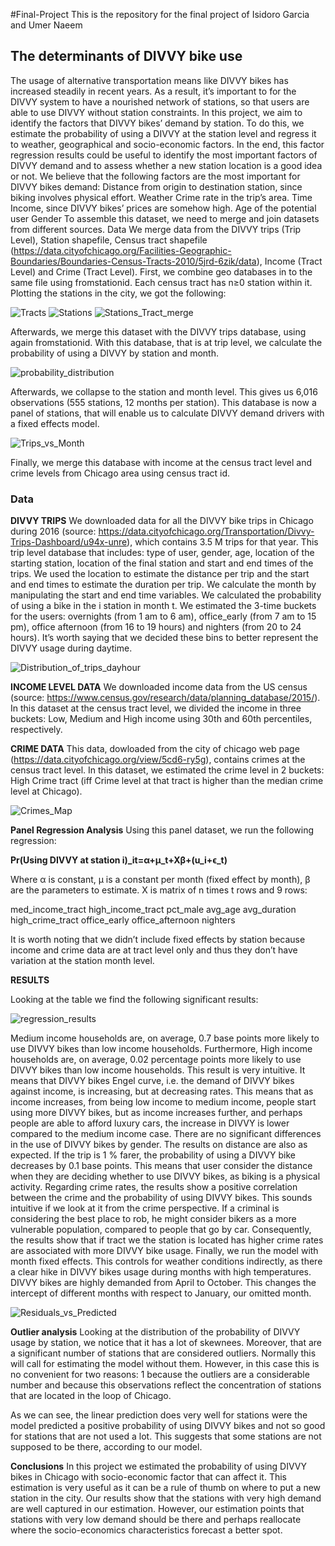 #Final-Project
This is the repository for the final project of Isidoro Garcia and Umer Naeem 

## **The determinants of DIVVY bike use**

The usage of alternative transportation means like DIVVY bikes has increased steadily in recent years. As a result, it’s important to for the DIVVY system to have a nourished network of stations, so that users are able to use DIVVY without station constraints. In this project, we aim to identify the factors that DIVVY bikes’ demand by station. To do this, we estimate the probability of using a DIVVY at the station level and regress it to weather, geographical and socio-economic factors. In the end, this factor regression results could be useful to identify the most important factors of DIVVY demand and to assess whether a new station location is a good idea or not.
We believe that the following factors are the most important for DIVVY bikes demand: 
	Distance from origin to destination station, since biking involves physical effort. 
	Weather
	Crime rate in the trip’s area. 
	Time
	Income, since DIVVY bikes’ prices are somehow high. 
	Age of the potential user
	Gender
To assemble this dataset, we need to merge and join datasets from different sources. 
Data 
We merge data from the DIVVY trips (Trip Level), Station shapefile, Census tract shapefile (https://data.cityofchicago.org/Facilities-Geographic-Boundaries/Boundaries-Census-Tracts-2010/5jrd-6zik/data), Income (Tract Level) and Crime (Tract Level). 
First, we combine geo databases in to the same file using fromstationid. Each census tract has n≥0 station within it. Plotting the stations in the city, we got the following: 

![Tracts](https://github.com/Isidoro90/Final-Project/edit/master/chicago_tract.png)
![Stations](https://github.com/Isidoro90/Final-Project/edit/master/divvy_stations.png)
![Stations_Tract_merge](https://github.com/Isidoro90/Final-Project/edit/master/stations_in_tracts.png)


Afterwards, we merge this dataset with the DIVVY trips database, using again fromstationid. With this database, that is at trip level, we calculate the probability of using a DIVVY by station and month. 

![probability_distribution](https://github.com/Isidoro90/Final-Project/edit/master/probability_histogram.png)


Afterwards, we collapse to the station and month level. This gives us 6,016 observations (555 stations, 12 months per station). This database is now a panel of stations, that will enable us to calculate DIVVY demand drivers with a fixed effects model. 

![Trips_vs_Month](https://github.com/Isidoro90/Final-Project/edit/master/scatter_prob_month.png)


Finally, we merge this database with income at the census tract level and crime levels from Chicago area using census tract id.

### **Data**
**DIVVY TRIPS**
We downloaded data for all the DIVVY bike trips in Chicago during 2016 (source: https://data.cityofchicago.org/Transportation/Divvy-Trips-Dashboard/u94x-unre), which contains 3.5 M trips for that year. This trip level database that includes: type of user, gender, age, location of the starting station, location of the final station and start and end times of the trips. 
	We used the location to estimate the distance per trip and the start and end times to estimate the duration per trip.
	We calculate the month by manipulating the start and end time variables. 
	We calculated the probability of using a bike in the i station in month t. 
	We estimated the 3-time buckets for the users: overnights (from 1 am to 6 am), office_early (from 7 am to 15 pm), office afternoon (from 16 to 19 hours) and nighters (from 20 to 24 hours). It’s worth saying that we decided these bins to better represent the DIVVY usage during daytime. 
 
![Distribution_of_trips_dayhour](https://github.com/Isidoro90/Final-Project/edit/master/start_time_graph.png)
 
**INCOME LEVEL DATA**
We downloaded income data from the US census (source: https://www.census.gov/research/data/planning_database/2015/). In this dataset at the census tract level, we divided the income in three buckets: Low, Medium and High income using 30th and 60th percentiles, respectively. 

**CRIME DATA** 
This data, dowloaded from the city of chicago web page (https://data.cityofchicago.org/view/5cd6-ry5g), contains crimes at the census tract level. In this dataset, we estimated the crime level in 2 buckets: High Crime tract (iff Crime level at that tract is higher than the median crime level at Chicago). 

![Crimes_Map](https://github.com/Isidoro90/Final-Project/edit/master/crimes_in_tract.png)

**Panel Regression Analysis**
Using this panel dataset, we run the following regression:

**Pr⁡(Using DIVVY at station i)_it=α+μ_t+Xβ+(u_i+ϵ_t)**

Where α is constant, μ is a constant per month (fixed effect by month), β are the parameters to estimate. 
X is matrix of n times t rows and 9 rows: 

med_income_tract
high_income_tract
pct_male
avg_age
avg_duration
high_crime_tract
office_early
office_afternoon
nighters

It is worth noting that we didn’t include fixed effects by station because income and crime data are at tract level only and thus they don’t have variation at the station month level. 

**RESULTS**
 
Looking at the table we find the following significant results: 

![regression_results](https://github.com/Isidoro90/Final-Project/edit/master/regression_results.PNG)

Medium income households are, on average, 0.7 base points more likely to use DIVVY bikes than low income households. Furthermore, High income households are, on average, 0.02 percentage points more likely to use DIVVY bikes than low income households. This result is very intuitive. It means that DIVVY bikes Engel curve, i.e. the demand of DIVVY bikes against income, is increasing, but at decreasing rates. This means that as income increases, from being low income to medium income, people start using more DIVVY bikes, but as income increases further, and perhaps people are able to afford luxury cars, the increase in DIVVY is lower compared to the medium income case. 
There are no significant differences in the use of DIVVY bikes by gender. 
The results on distance are also as expected. If the trip is 1 % farer, the probability of using a DIVVY bike decreases by 0.1 base points. This means that user consider the distance when they are deciding whether to use DIVVY bikes, as biking is a physical activity. 
Regarding crime rates, the results show a positive correlation between the crime and the probability of using DIVVY bikes. This sounds intuitive if we look at it from the crime perspective. If a criminal is considering the best place to rob, he might consider bikers as a more vulnerable population, compared to people that go by car. Consequently, the results show that if tract we the station is located has higher crime rates are associated with more DIVVY bike usage. 
Finally, we run the model with month fixed effects. This controls for weather conditions indirectly, as there a clear hike in DIVVY bikes usage during months with high temperatures. DIVVY bikes are highly demanded from April to October. This changes the intercept of different months with respect to January, our omitted month. 

![Residuals_vs_Predicted](https://github.com/Isidoro90/Final-Project/edit/master/resid_fitt_graph.png)

**Outlier analysis** 
Looking at the distribution of the probability of DIVVY usage by station, we notice that it has a lot of skewnees. Moreover, that are a significant number of stations that are considered outliers. Normally this will call for estimating the model without them. However, in this case this is no convenient for two reasons: 1 because the outliers are a considerable number and because this observations reflect the concentration of stations that are located in the loop of Chicago. 
   
 
As we can see, the linear prediction does very well for stations were the model predicted a positive probability of using DIVVY bikes and not so good for stations that are not used a lot. This suggests that some stations are not supposed to be there, according to our model. 

**Conclusions**
In this project we estimated the probability of using DIVVY bikes in Chicago with socio-economic factor that can affect it. This estimation is very useful as it can be a rule of thumb on where to put a new station in the city. Our results show that the stations with very high demand are well captured in our estimation. However, our estimation points that stations with very low demand should be there and perhaps reallocate where the socio-economics characteristics forecast a better spot. 
